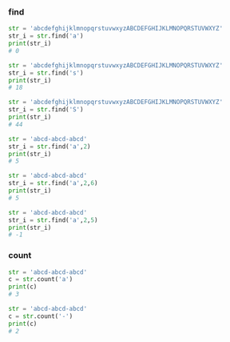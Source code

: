 ### find

```python
str = 'abcdefghijklmnopqrstuvwxyzABCDEFGHIJKLMNOPQRSTUVWXYZ'
str_i = str.find('a')
print(str_i)
# 0
```

```python
str = 'abcdefghijklmnopqrstuvwxyzABCDEFGHIJKLMNOPQRSTUVWXYZ'
str_i = str.find('s')
print(str_i)
# 18
```

```python
str = 'abcdefghijklmnopqrstuvwxyzABCDEFGHIJKLMNOPQRSTUVWXYZ'
str_i = str.find('S')
print(str_i)
# 44
```

```python
str = 'abcd-abcd-abcd'
str_i = str.find('a',2)
print(str_i)
# 5
```

```python
str = 'abcd-abcd-abcd'
str_i = str.find('a',2,6)
print(str_i)
# 5
```

```python
str = 'abcd-abcd-abcd'
str_i = str.find('a',2,5)
print(str_i)
# -1
```

### count

```python
str = 'abcd-abcd-abcd'
c = str.count('a')
print(c)
# 3
```

```python
str = 'abcd-abcd-abcd'
c = str.count('-')
print(c)
# 2
```
